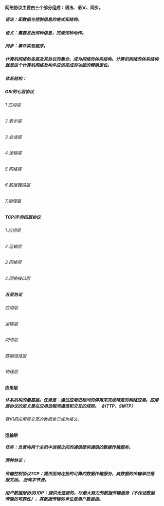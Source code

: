 #### 网络协议主要由三个部分组成：语法、语义、同步。
##### 语法：即数据与控制信息的格式和结构。
##### 语义：需要发出何种信息，完成何种动作。
##### 同步：事件实现顺序。
##### 计算机网络的各层及其协议的集合，成为网络的体系结构。计算机网络的体系结构就是这个计算机网络及构件应该完成的功能的精确定位。
##### 体系结构：
##### OSI的七层协议
###### 1.应用层
###### 2.表示层
###### 3.会话层
###### 4.运输层
###### 5.网络层
###### 6.数据链路层
###### 7.物理层
##### TCP/IP的四层协议
###### 1.应用层
###### 2.运输层
###### 3.网络层
###### 4.网络接口层
##### 五层协议
###### 应用层
###### 运输层
###### 网络层
###### 数据链路层
###### 物理层
#### 应用层
##### 体系机构的最高层。任务是：通过应用进程间的停用来完成特定的网络应用。应用层协议的定义是在应用进程间通信和交互的规则。（HTTP，SMTP）
###### 我们把应用层交互的数据单元成为报文。
#### 运输层
##### 任务：负责向两个主机中进程之间的通信提供通信的数据传输服务。
##### 两种协议：
##### 传输控制协议TCP：提供面向连接的可靠的数据传输服务，其数据的传输单位是报文段。 面向字节流。
##### 用户数据报协议UDP：提供无连接的，尽最大努力的数据传输服务（不保证数据传输的可靠性），其数据传输的单位是用户数据报。